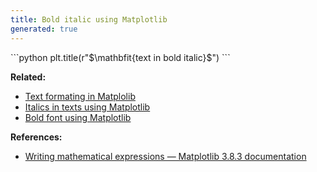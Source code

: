 ```yaml
---
title: Bold italic using Matplotlib
generated: true
---
```


<div markdown="1" class="ans">
```python
plt.title(r"$\mathbfit{text in bold italic}$")
```
</div>

**Related:**
- [Text formating in Matplolib](/en-US/matplotlib/text-formating)
- [Italics in texts using Matplotlib](/en-US/matplotlib/italics-in-texts)
- [Bold font using Matplotlib](/en-US/matplotlib/bolded-texts)

**References:**
- [Writing mathematical expressions — Matplotlib 3.8.3 documentation](https://matplotlib.org/stable/users/explain/text/mathtext.html)
